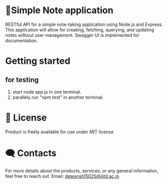 # 📝Simple Note application
RESTful API for a simple note-taking application using Node.js and Express. This application
will allow for creating, fetching, querying, and updating notes without user management. Swagger UI is implemented for documentation.

# Getting started



## for testing
1) start node app.js in one terminal.
2) parallely run "npm test" in another terminal.

# 📃 License
Product is freely available for use under MIT license

# 🗨️ Contacts
For more details about the products, services, or any general information, feel free to reach out.
Email: dewansh15025@iiitd.ac.in

